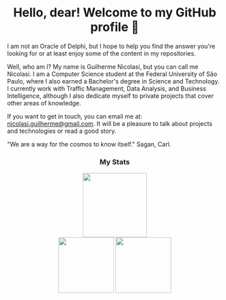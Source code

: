 <!--**Guilherme-Nicolasi/Guilherme-Nicolasi** is a ✨ _special_ ✨ repository because its `README.md` (this file) appears on your GitHub profile.-->

<h1 align="center">Hello, dear! Welcome to my GitHub profile 🖖</h1>

I am not an Oracle of Delphi, but I hope to help you find the answer you're looking for or at least enjoy some of the content in my repositories.

Well, who am I? My name is Guilherme Nicolasi, but you can call me Nicolasi. I am a Computer Science student at the Federal University of São Paulo, where I also earned a Bachelor's degree in Science and Technology. I currently work with Traffic Management, Data Analysis, and Business Intelligence, although I also dedicate myself to private projects that cover other areas of knowledge.

If you want to get in touch, you can email me at: nicolasi.guilherme@gmail.com. It will be a pleasure to talk about projects and technologies or read a good story.

"We are a way for the cosmos to know itself." Sagan, Carl.<br/>

<h3 align="center">My Stats</h3>
<div align="center">
  <picture>
    <source 
      srcset="https://github-readme-streak-stats.herokuapp.com?user=Guilherme-Nicolasi&theme=synthwave"
      media="(prefers-color-scheme: dark)"
    />
    <source
      srcset="https://github-readme-streak-stats.herokuapp.com?user=Guilherme-Nicolasi&theme=default"
      media="(prefers-color-scheme: light), (prefers-color-scheme: no-preference)"
    />
    <img height="150em" align="center" src="https://github-readme-streak-stats.herokuapp.com?user=Guilherme-Nicolasi&mode=weekly" />
  </picture><br/>
</div>
<div align="center">
  <picture>
    <source 
      srcset="https://github-readme-stats.vercel.app/api?username=Guilherme-Nicolasi&theme=synthwave"
      media="(prefers-color-scheme: dark)"
    />
    <source 
      srcset="https://github-readme-stats.vercel.app/api?username=Guilherme-Nicolasi&theme=default"
      media="(prefers-color-scheme: light), (prefers-color-scheme: no-preference)"
    />
    <img height="130em" align="center" src="https://github-readme-stats.vercel.app/api?username=Guilherme-Nicolasi&count_private=true&show_icons=true" />
  </picture>
  <picture>
    <source 
      srcset="https://github-readme-stats.vercel.app/api/top-langs/?username=Guilherme-Nicolasi&layout=compact&theme=synthwave"
      media="(prefers-color-scheme: dark)"
    />
    <source 
      srcset="https://github-readme-stats.vercel.app/api/top-langs/?username=Guilherme-Nicolasi&layout=compact&theme=default"
      media="(prefers-color-scheme: light), (prefers-color-scheme: no-preference)"
    />
    <img height="130em" align="center" src="https://github-readme-stats.vercel.app/api/top-langs/?username=Guilherme-Nicolasi&layout=compact" />
  </picture>
</div>
